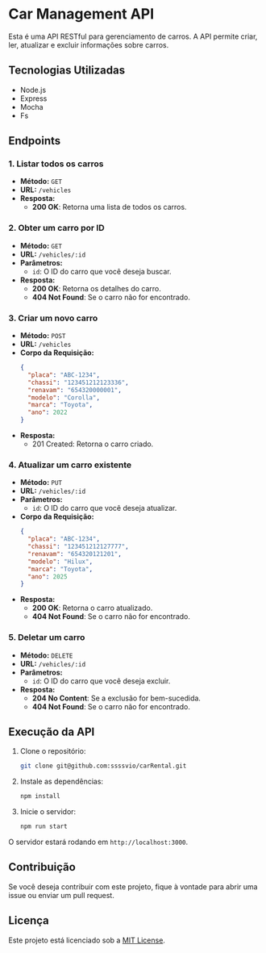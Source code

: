 # Car Management API

Esta é uma API RESTful para gerenciamento de carros. A API permite criar, ler, atualizar e excluir informações sobre carros.

## Tecnologias Utilizadas

- Node.js
- Express
- Mocha
- Fs

## Endpoints

### 1. Listar todos os carros

- **Método:** `GET`
- **URL:** `/vehicles`
- **Resposta:**
  - **200 OK**: Retorna uma lista de todos os carros.

### 2. Obter um carro por ID

- **Método:** `GET`
- **URL:** `/vehicles/:id`
- **Parâmetros:**
  - `id`: O ID do carro que você deseja buscar.
- **Resposta:**
  - **200 OK**: Retorna os detalhes do carro.
  - **404 Not Found**: Se o carro não for encontrado.

### 3. Criar um novo carro

- **Método:** `POST`
- **URL:** `/vehicles`
- **Corpo da Requisição:**
  ```json
  {
    "placa": "ABC-1234",
    "chassi": "123451212123336",
    "renavam": "654320000001",
    "modelo": "Corolla",
    "marca": "Toyota",
    "ano": 2022
  }
  ```
- **Resposta:**
  - 201 Created: Retorna o carro criado.

### 4. Atualizar um carro existente

- **Método:** `PUT`
- **URL:** `/vehicles/:id`
- **Parâmetros:**
  - `id`: O ID do carro que você deseja atualizar.
- **Corpo da Requisição:**
  ```json
  {
    "placa": "ABC-1234",
    "chassi": "123451212127777",
    "renavam": "654320121201",
    "modelo": "Hilux",
    "marca": "Toyota",
    "ano": 2025
  }
  ```
- **Resposta:**
  - **200 OK**: Retorna o carro atualizado.
  - **404 Not Found**: Se o carro não for encontrado.

### 5. Deletar um carro

- **Método:** `DELETE`
- **URL:** `/vehicles/:id`
- **Parâmetros:**
  - `id`: O ID do carro que você deseja excluir.
- **Resposta:**
  - **204 No Content**: Se a exclusão for bem-sucedida.
  - **404 Not Found**: Se o carro não for encontrado.

## Execução da API

1. Clone o repositório:

   ```bash
   git clone git@github.com:ssssvio/carRental.git
   ```

2. Instale as dependências:

   ```bash
   npm install
   ```

3. Inicie o servidor:
   ```bash
   npm run start
   ```

O servidor estará rodando em `http://localhost:3000`.

## Contribuição

Se você deseja contribuir com este projeto, fique à vontade para abrir uma issue ou enviar um pull request.

## Licença

Este projeto está licenciado sob a [MIT License](LICENSE).
